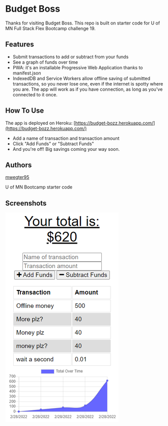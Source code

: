 # Budget Boss

Thanks for visiting Budget Boss. This repo is built on starter code for U of MN Full Stack Flex Bootcamp challenge 19.

## Features

- Submit transactions to add or subtract from your funds
- See a graph of funds over time
- PWA: it's an installable Progressive Web Application thanks to manifest.json
- IndexedDB and Service Workers allow offline saving of submitted transactions, so you never lose one, even if the internet is spotty where you are. The app will work as if you have connection, as long as you've connected to it once.

## How To Use

The app is deployed on Heroku:
[https://budget-bozz.herokuapp.com/](https://budget-bozz.herokuapp.com/)

- Add a name of transaction and transaction amount
- Click "Add Funds" or "Subtract Funds" 
- And you're off! Big savings coming your way soon.


## Authors

[mwegter95](https://github.com/mwegter95)

U of MN Bootcamp starter code

## Screenshots

![Using Budget Boss](./budget_boss_screenshot.PNG)
